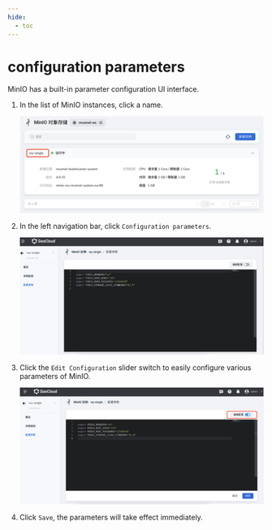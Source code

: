 ```yaml
---
hide:
  - toc
---
```


# configuration parameters

MinIO has a built-in parameter configuration UI interface.

1. In the list of MinIO instances, click a name.

    ![](../images/view01.png)

2. In the left navigation bar, click `Configuration parameters`.

    ![](../images/view02.png)

3. Click the `Edit Configuration` slider switch to easily configure various parameters of MinIO.

    ![](../images/view03.png)

4. Click `Save`, the parameters will take effect immediately.